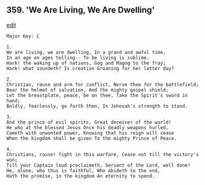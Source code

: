 
## 359.  'We Are Living, We Are Dwelling'
[edit](https://docs.google.com/document/d/1K27fxnDrVruWvVVc6F5bLv8BOWtHRKK7/edit?mode=html)



    Major Key: C

    1.
    We are living, we are dwelling, In a grand and awful time,
    In an age on ages telling-- To be living is sublime.
    Hark! the waking up of nations, Gog and Magog to the fray;
    Hark! what soundeth? Is creation Groaning for her latter day?

    2.
    Christian, rouse and arm for conflict, Nerve thee for the battlefield;
    Bear the helmet of salvation, And the mighty gospel shield;
    Let the breastplate, peace, be on thee, Take the Spirit's sword in hand;
    Boldly, fearlessly, go forth then, In Jehovah's strength to stand.

    3.
    And the prince of evil spirits, Great deceiver of the world!
    He who at the blessed Jesus Once his deadly weapons hurled,
    Cometh with unwonted power, Knowing that his reign will cease
    When the kingdom shall be given To the mighty Prince of Peace.

    4.
    Christians, rouse! fight in this warfare, Cease not till the victory's won;
    Till your Captain loud proclaimeth, Servant of the Lord, well done!
    He, alone, who thus is faithful, Who abideth to the end,
    Hath the promise, in the kingdom An eternity to spend.
